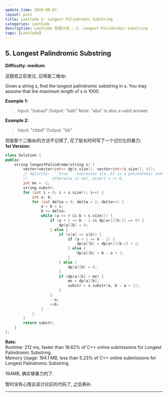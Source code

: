 ```yaml
---
update_time: 2019-08-07
layout: post
title: LeetCode 5. Longest Palindromic Substring
categories: LeetCode
description: LeetCode 百题计划 - 5. Longest Palindromic Substring
tags: [LeetCode]
---
```

## 5. Longest Palindromic Substring
**Difficulty: medium**

这题叔之前发过, 记得是二维dp.  

Given a string s, find the longest palindromic substring in s. You may assume that the maximum length of s is 1000.

**Example 1:**

> Input: "babad"
> Output: "bab"
> Note: "aba" is also a valid answer.

**Example 2:**

> Input: "cbbd"
> Output: "bb"

但是那个二维dp的方法不记得了, 花了挺长时间写了一个记忆化的暴力:   
**1st Version:**
```c++
class Solution {
public:
    string longestPalindrome(string s) {
        vector<vector<int>> dp(s.size(), vector<int>(s.size(), 0));
        // dp[a][b]: ```true``` expresses s[a..b] is a palindromic substring;
        //           otherwise is not. assert a <= b.
        int mx = -1;
        string substr;
        for (int i = 0; i < s.size(); i++) {
            int a, b;
            for (int delta = 0; delta < 2; delta++) {
                a = b = i;
                b += delta;
                while (a >= 0 && b < s.size()) {
                    if (a + 1 <= b - 1 && dp[a+1][b-1] == 0) {
                        dp[a][b] = 0;
                    } else {
                        if (s[a] == s[b]) {
                            if (a + 1 <= b - 1) {
                                dp[a][b] = dp[a+1][b-1] + 2;
                            } else {
                                dp[a][b] = b - a + 1;
                            }
                        } else {
                            dp[a][b] = 0;
                        }
                        if (dp[a][b] > mx) {
                            mx = dp[a][b];
                            substr = s.substr(a, b - a + 1);
                        }
                    }
                    --a;
                    ++b; 
                }
            }
        }
        return substr;
    }
};
```

**Rate:**  
Runtime: 212 ms, faster than 18.62% of C++ online submissions for Longest Palindromic Substring.  
Memory Usage: 194.1 MB, less than 5.23% of C++ online submissions for Longest Palindromic Substring.  

194MB, 确实够暴力的了.  

暂时没有心情去读讨论区的代码了, 之后再补.

---